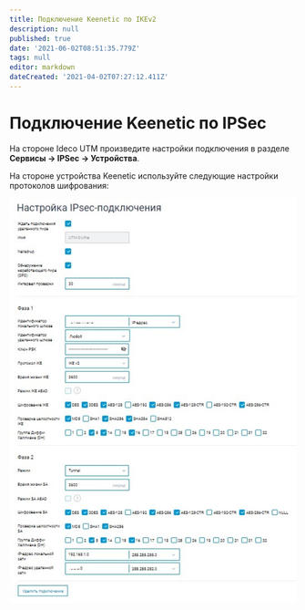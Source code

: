 ```yaml
---
title: Подключение Keenetic по IKEv2
description: null
published: true
date: '2021-06-02T08:51:35.779Z'
tags: null
editor: markdown
dateCreated: '2021-04-02T07:27:12.411Z'
---
```


# Подключение Keenetic по IPSec

На стороне Ideco UTM произведите настройки подключения в разделе **Сервисы -&gt; IPSec -&gt; Устройства**.

На стороне устройства Keenetic используйте следующие настройки протоколов шифрования:

![](/.gitbook/assets/keenetic_ikev2.jpg)

